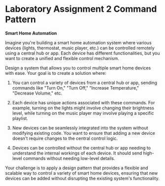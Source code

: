 # Laboratory Assignment 2 Command Pattern

**Smart Home Automation**

Imagine you're building a smart home automation system where various devices (lights, thermostat, music player, etc.) can be controlled remotely using a central hub or app. Each device has different functionalities, but you want to create a unified and flexible control mechanism.

Design a system that allows you to control multiple smart home devices with ease. Your goal is to create a solution where:

  1. You can control a variety of devices from a central hub or app, sending commands like "Turn On," "Turn Off," "Increase Temperature," "Decrease Volume," etc.
  
  2. Each device has unique actions associated with these commands. For example, turning on the lights might involve changing their brightness level, while turning on the music player may involve playing a specific playlist.
  
  3. New devices can be seamlessly integrated into the system without modifying existing code. You want to ensure that adding a new device doesn't require changes to the central control logic.
  
  4. Devices can be controlled without the central hub or app needing to understand the internal workings of each device. It should send high-level commands without needing low-level details.

Your challenge is to apply a design pattern that provides a flexible and scalable way to control a variety of smart home devices, ensuring that new devices can be added without disrupting the existing system's functionality.

